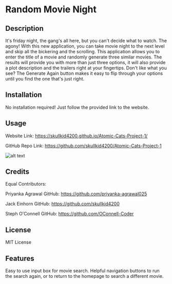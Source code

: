 # Random Movie Night

## Description

It's friday night, the gang's all here, but you can't decide what to watch. The agony! With this new application, you can take movie night to the next level and skip all the bickering and the scrolling. This application allows you to enter the title of a movie and randomly generate three similar movies. The results will provide you with more than just three options, it will also provide a plot description and the trailers right at your fingertips. Don't like what you see? The Generate Again button makes it easy to flip through your options until you find the one that's just right.

## Installation

No installation required! Just follow the provided link to the website.

## Usage

Website Link: https://skullkid4200.github.io/Atomic-Cats-Project-1/

GitHub Repo Link: https://github.com/skullkid4200/Atomic-Cats-Project-1

![alt text](assets/images/screenshot.png)

## Credits

Equal Contributors:

Priyanka Agrawal GitHub: https://github.com/priyanka-agrawal025

Jack Einhorn GitHub: https://github.com/skullkid4200

Steph O'Connell GitHub: https://github.com/OConnell-Coder

## License

MIT License

## Features

Easy to use input box for movie search.
Helpful navigation buttons to run the search again, or to return to the homepage to search a different movie.
